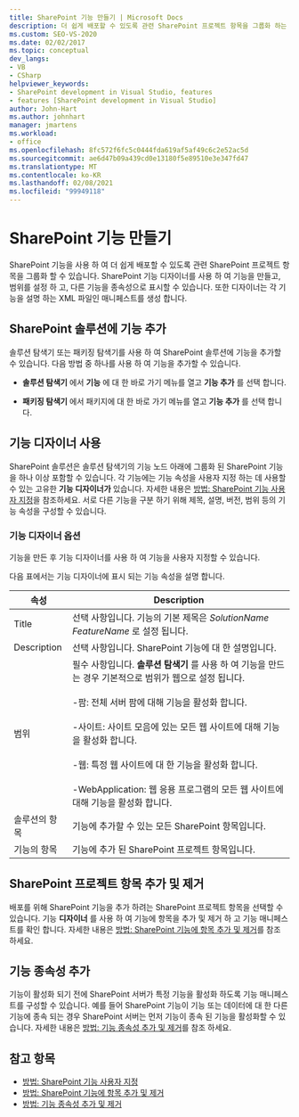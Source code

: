 ```yaml
---
title: SharePoint 기능 만들기 | Microsoft Docs
description: 더 쉽게 배포할 수 있도록 관련 SharePoint 프로젝트 항목을 그룹화 하는 SharePoint 기능을 만듭니다. SharePoint 솔루션에 기능을 추가 합니다. 기능 디자이너를 사용 합니다.
ms.custom: SEO-VS-2020
ms.date: 02/02/2017
ms.topic: conceptual
dev_langs:
- VB
- CSharp
helpviewer_keywords:
- SharePoint development in Visual Studio, features
- features [SharePoint development in Visual Studio]
author: John-Hart
ms.author: johnhart
manager: jmartens
ms.workload:
- office
ms.openlocfilehash: 8fc572f6fc5c0444fda619af5af49c6c2e52ac5d
ms.sourcegitcommit: ae6d47b09a439cd0e13180f5e89510e3e347fd47
ms.translationtype: MT
ms.contentlocale: ko-KR
ms.lasthandoff: 02/08/2021
ms.locfileid: "99949118"
---
```

# <a name="create-sharepoint-features"></a>SharePoint 기능 만들기
  SharePoint 기능을 사용 하 여 더 쉽게 배포할 수 있도록 관련 SharePoint 프로젝트 항목을 그룹화 할 수 있습니다. SharePoint 기능 디자이너를 사용 하 여 기능을 만들고, 범위를 설정 하 고, 다른 기능을 종속성으로 표시할 수 있습니다. 또한 디자이너는 각 기능을 설명 하는 XML 파일인 매니페스트를 생성 합니다.

## <a name="add-features-to-the-sharepoint-solution"></a>SharePoint 솔루션에 기능 추가
 솔루션 탐색기 또는 패키징 탐색기를 사용 하 여 SharePoint 솔루션에 기능을 추가할 수 있습니다. 다음 방법 중 하나를 사용 하 여 기능을 추가할 수 있습니다.

- **솔루션 탐색기** 에서 **기능** 에 대 한 바로 가기 메뉴를 열고 **기능 추가** 를 선택 합니다.

- **패키징 탐색기** 에서 패키지에 대 한 바로 가기 메뉴를 열고 **기능 추가** 를 선택 합니다.

## <a name="using-the-feature-designer"></a>기능 디자이너 사용
 SharePoint 솔루션은 솔루션 탐색기의 기능 노드 아래에 그룹화 된 SharePoint 기능을 하나 이상 포함할 수 있습니다. 각 기능에는 기능 속성을 사용자 지정 하는 데 사용할 수 있는 고유한 **기능 디자이너가** 있습니다. 자세한 내용은 [방법: SharePoint 기능 사용자 지정](../sharepoint/how-to-customize-a-sharepoint-feature.md)을 참조하세요. 서로 다른 기능을 구분 하기 위해 제목, 설명, 버전, 범위 등의 기능 속성을 구성할 수 있습니다.

### <a name="feature-designer-options"></a>기능 디자이너 옵션
 기능을 만든 후 기능 디자이너를 사용 하 여 기능을 사용자 지정할 수 있습니다.

 다음 표에서는 기능 디자이너에 표시 되는 기능 속성을 설명 합니다.

|속성|Description|
|--------------|-----------------|
|Title|선택 사항입니다. 기능의 기본 제목은 *SolutionName* *FeatureName* 로 설정 됩니다.|
|Description|선택 사항입니다. SharePoint 기능에 대 한 설명입니다.|
|범위|필수 사항입니다. **솔루션 탐색기** 를 사용 하 여 기능을 만드는 경우 기본적으로 범위가 웹으로 설정 됩니다.<br /><br /> -팜: 전체 서버 팜에 대해 기능을 활성화 합니다.<br /><br /> -사이트: 사이트 모음에 있는 모든 웹 사이트에 대해 기능을 활성화 합니다.<br /><br /> -웹: 특정 웹 사이트에 대 한 기능을 활성화 합니다.<br /><br /> -WebApplication: 웹 응용 프로그램의 모든 웹 사이트에 대해 기능을 활성화 합니다.|
|솔루션의 항목|기능에 추가할 수 있는 모든 SharePoint 항목입니다.|
|기능의 항목|기능에 추가 된 SharePoint 프로젝트 항목입니다.|

## <a name="add-and-remove-sharepoint-project-items"></a>SharePoint 프로젝트 항목 추가 및 제거
 배포를 위해 SharePoint 기능을 추가 하려는 SharePoint 프로젝트 항목을 선택할 수 있습니다. 기능 **디자이너** 를 사용 하 여 기능에 항목을 추가 및 제거 하 고 기능 매니페스트를 확인 합니다. 자세한 내용은 [방법: SharePoint 기능에 항목 추가 및 제거](../sharepoint/how-to-add-and-remove-items-to-sharepoint-features.md)를 참조 하세요.

## <a name="add-feature-dependencies"></a>기능 종속성 추가
 기능이 활성화 되기 전에 SharePoint 서버가 특정 기능을 활성화 하도록 기능 매니페스트를 구성할 수 있습니다. 예를 들어 SharePoint 기능이 기능 또는 데이터에 대 한 다른 기능에 종속 되는 경우 SharePoint 서버는 먼저 기능이 종속 된 기능을 활성화할 수 있습니다. 자세한 내용은 [방법: 기능 종속성 추가 및 제거](../sharepoint/how-to-add-and-remove-feature-dependencies.md)를 참조 하세요.

## <a name="see-also"></a>참고 항목
- [방법: SharePoint 기능 사용자 지정](../sharepoint/how-to-customize-a-sharepoint-feature.md)
- [방법: SharePoint 기능에 항목 추가 및 제거](../sharepoint/how-to-add-and-remove-items-to-sharepoint-features.md)
- [방법: 기능 종속성 추가 및 제거](../sharepoint/how-to-add-and-remove-feature-dependencies.md)
